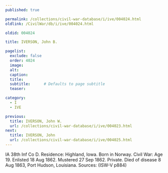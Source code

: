 ```yaml
---
published: true

permalink: /collections/civil-war-database/i/ive/004024.html
oldlink: /CivilWar/db/i/ive/004024.html

oldid: 004024

title: IVERSON, John B.

pagelist:
  exclude: false
  order: 4024
  image: 
  alt:
  caption:
  title:
  subtitle:      # Defaults to page subtitle
  teaser:

category: 
  - I 
  - IVE

previous:
  title: IVERSON, John W.
  url: /collections/civil-war-database/i/ive/004023.html  
next:
  title: IVERSON, John
  url: /collections/civil-war-database/i/ive/004025.html   
---
```

IA 38th Inf Co D. Residence: Highland, Iowa. Born in Norway. Civil War: Age 19. Enlisted 18 Aug 1862. Mustered 27 Sep 1862. Private. Died of disease 8 Aug 1863, Port Hudson, Louisiana. Sources: (ISW-V p884)